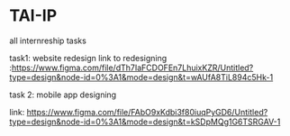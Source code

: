 # TAI-IP
all internreship tasks

task1: website redesign 
link to redesigning :https://www.figma.com/file/dTh7IaFCDOFEn7LhuixKZR/Untitled?type=design&node-id=0%3A1&mode=design&t=wAUfA8TiL894c5Hk-1



task 2: mobile app designing

link: https://www.figma.com/file/FAbO9xKdbi3f80iuqPyGD6/Untitled?type=design&node-id=0%3A1&mode=design&t=kSDpMQg1G6TSRGAV-1

